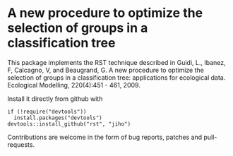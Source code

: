 # A new procedure to optimize the selection of groups in a classification tree

This package implements the RST technique described in Guidi, L., Ibanez, F, Calcagno, V, and Beaugrand, G. A new procedure to optimize the selection of groups in a classification tree: applications for ecological data. Ecological Modelling, 220(4):451 - 461, 2009.

Install it directly from github with

```
if (!require("devtools"))
  install.packages("devtools")
devtools::install_github("rst", "jiho")
```

Contributions are welcome in the form of bug reports, patches and pull-requests.
